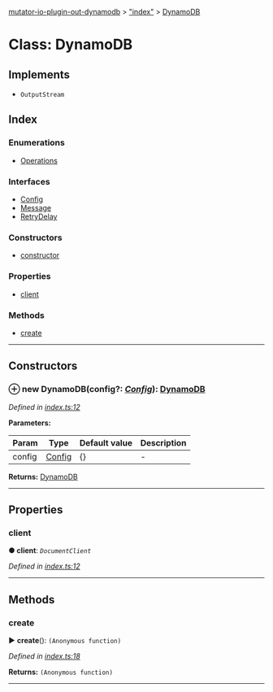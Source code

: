 [mutator-io-plugin-out-dynamodb](../README.md) > ["index"](../modules/_index_.md) > [DynamoDB](../classes/_index_.dynamodb.md)



# Class: DynamoDB

## Implements

* `OutputStream`

## Index

### Enumerations

* [Operations](../enums/_index_.dynamodb.operations.md)


### Interfaces

* [Config](../interfaces/_index_.dynamodb.config.md)
* [Message](../interfaces/_index_.dynamodb.message.md)
* [RetryDelay](../interfaces/_index_.dynamodb.retrydelay.md)


### Constructors

* [constructor](_index_.dynamodb.md#constructor)


### Properties

* [client](_index_.dynamodb.md#client)


### Methods

* [create](_index_.dynamodb.md#create)



---
## Constructors
<a id="constructor"></a>


### ⊕ **new DynamoDB**(config?: *[Config](../interfaces/_index_.dynamodb.config.md)*): [DynamoDB](_index_.dynamodb.md)


*Defined in [index.ts:12](https://github.com/AnalyticsFire/mutator-io/blob/master/packages/mutator-io-plugin-out-dynamodb/index.ts#L12)*



**Parameters:**

| Param | Type | Default value | Description |
| ------ | ------ | ------ | ------ |
| config | [Config](../interfaces/_index_.dynamodb.config.md)  |  {} |   - |





**Returns:** [DynamoDB](_index_.dynamodb.md)

---


## Properties
<a id="client"></a>

###  client

**●  client**:  *`DocumentClient`* 

*Defined in [index.ts:12](https://github.com/AnalyticsFire/mutator-io/blob/master/packages/mutator-io-plugin-out-dynamodb/index.ts#L12)*





___


## Methods
<a id="create"></a>

###  create

► **create**(): `(Anonymous function)`



*Defined in [index.ts:18](https://github.com/AnalyticsFire/mutator-io/blob/master/packages/mutator-io-plugin-out-dynamodb/index.ts#L18)*





**Returns:** `(Anonymous function)`





___


